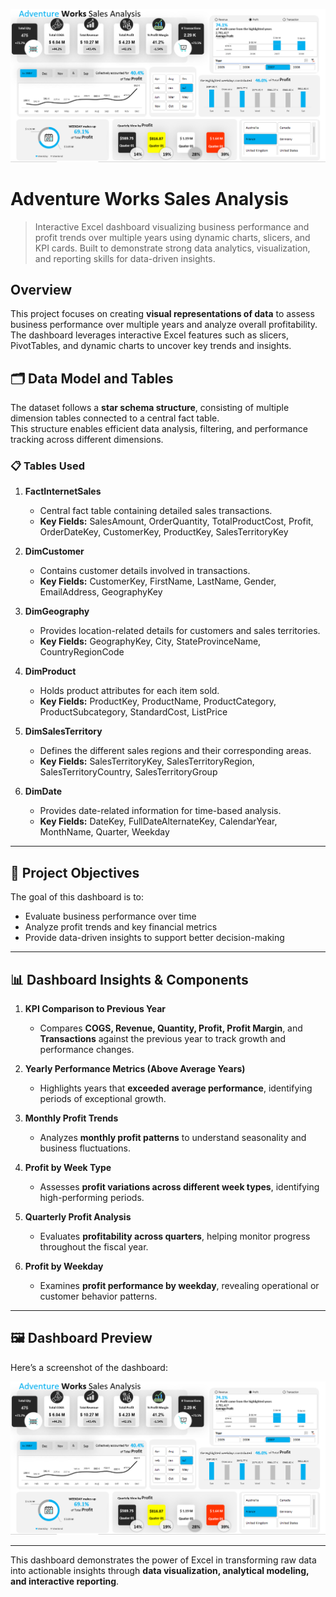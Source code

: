<p align="center">
  <img src="dashboard_preview.png" alt="Adventure Works Sales Analysis Dashboard" width="800">
</p>

# Adventure Works Sales Analysis

> Interactive Excel dashboard visualizing business performance and profit trends over multiple years using dynamic charts, slicers, and KPI cards. Built to demonstrate strong data analytics, visualization, and reporting skills for data-driven insights.



## Overview

This project focuses on creating **visual representations of data** to assess business performance over multiple years and analyze overall profitability.  
The dashboard leverages interactive Excel features such as slicers, PivotTables, and dynamic charts to uncover key trends and insights.



## 🗂️ Data Model and Tables

The dataset follows a **star schema structure**, consisting of multiple dimension tables connected to a central fact table.  
This structure enables efficient data analysis, filtering, and performance tracking across different dimensions.

### 📋 Tables Used

1. **FactInternetSales**  
   - Central fact table containing detailed sales transactions.  
   - **Key Fields:** SalesAmount, OrderQuantity, TotalProductCost, Profit, OrderDateKey, CustomerKey, ProductKey, SalesTerritoryKey  

2. **DimCustomer**  
   - Contains customer details involved in transactions.  
   - **Key Fields:** CustomerKey, FirstName, LastName, Gender, EmailAddress, GeographyKey  

3. **DimGeography**  
   - Provides location-related details for customers and sales territories.  
   - **Key Fields:** GeographyKey, City, StateProvinceName, CountryRegionCode  

4. **DimProduct**  
   - Holds product attributes for each item sold.  
   - **Key Fields:** ProductKey, ProductName, ProductCategory, ProductSubcategory, StandardCost, ListPrice  

5. **DimSalesTerritory**  
   - Defines the different sales regions and their corresponding areas.  
   - **Key Fields:** SalesTerritoryKey, SalesTerritoryRegion, SalesTerritoryCountry, SalesTerritoryGroup  

6. **DimDate**  
   - Provides date-related information for time-based analysis.  
   - **Key Fields:** DateKey, FullDateAlternateKey, CalendarYear, MonthName, Quarter, Weekday  

---

## 🎯 Project Objectives

The goal of this dashboard is to:
- Evaluate business performance over time  
- Analyze profit trends and key financial metrics  
- Provide data-driven insights to support better decision-making  

---

## 📊 Dashboard Insights & Components

1. **KPI Comparison to Previous Year**  
   - Compares **COGS, Revenue, Quantity, Profit, Profit Margin**, and **Transactions** against the previous year to track growth and performance changes.  

2. **Yearly Performance Metrics (Above Average Years)**  
   - Highlights years that **exceeded average performance**, identifying periods of exceptional growth.  

3. **Monthly Profit Trends**  
   - Analyzes **monthly profit patterns** to understand seasonality and business fluctuations.  

4. **Profit by Week Type**  
   - Assesses **profit variations across different week types**, identifying high-performing periods.  

5. **Quarterly Profit Analysis**  
   - Evaluates **profitability across quarters**, helping monitor progress throughout the fiscal year.  

6. **Profit by Weekday**  
   - Examines **profit performance by weekday**, revealing operational or customer behavior patterns.  

---

## 🖼️ Dashboard Preview

Here’s a screenshot of the dashboard:  
<p align="center">
  <img src="dashboard_preview.png" alt="Adventure Works Sales Dashboard Preview" width="800">
</p>

---

This dashboard demonstrates the power of Excel in transforming raw data into actionable insights through **data visualization, analytical modeling, and interactive reporting**.
